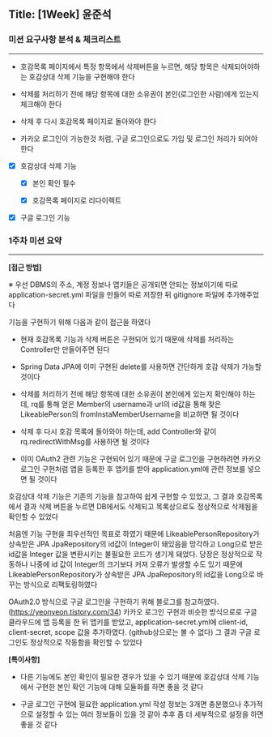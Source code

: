 ## Title: [1Week] 윤준석

### 미션 요구사항 분석 & 체크리스트

---
- 호감목록 페이지에서 특정 항목에서 삭제버튼을 누르면, 해당 항목은 삭제되어야하는 호감상대 삭제 기능을 구현해야 한다
- 삭제를 처리하기 전에 해당 항목에 대한 소유권이 본인(로그인한 사람)에게 있는지 체크해야 한다
- 삭제 후 다시 호감목록 페이지로 돌아와야 한다


- 카카오 로그인이 가능한것 처럼, 구글 로그인으로도 가입 및 로그인 처리가 되어야 한다


- [x] 호감상대 삭제 기능
    - [x] 본인 확인 필수
    - [x] 호감목록 페이지로 리다이렉트
  

- [x] 구글 로그인 기능

### 1주차 미션 요약

---

**[접근 방법]**

※ 우선 DBMS의 주소, 계정 정보나 앱키들은 공개되면 안되는 정보이기에 따로 application-secret.yml 파일을 만들어 따로 저장한 뒤 gitignore 파일에 추가해주었다

기능을 구현하기 위해 다음과 같이 접근을 하였다
- 현재 호감목록 기능과 삭제 버튼은 구현되어 있기 때문에 삭제를 처리하는 Controller만 만들어주면 된다
- Spring Data JPA에 이미 구현된 delete를 사용하면 간단하게 호감 삭제가 가능할 것이다
- 삭제를 처리하기 전에 해당 항목에 대한 소유권이 본인에게 있는지 확인해야 하는데, rq를 통해 얻은 Member의 username과 url의 id값을 통해 찾은 LikeablePerson의 fromInstaMemberUsername을 비교하면 될 것이다
- 삭제 후 다시 호감 목록에 돌아와야 하는데, add Controller와 같이 rq.redirectWithMsg를 사용하면 될 것이다


- 이미 OAuth2 관련 기능은 구현되어 있기 때문에 구글 로그인을 구현하려면 카카오 로그인 구현처럼 앱을 등록한 후 앱키를 받아 application.yml에 관련 정보를 넣으면 될 것이다

호감상대 삭제 기능은 기존의 기능을 참고하여 쉽게 구현할 수 있었고, 그 결과 호감목록에서 결과 삭제 버튼을 누르면 DB에서도 삭제되고 목록상으로도 정상적으로 삭제됨을 확인할 수 있었다

처음엔 기능 구현을 최우선적인 목표로 하였기 때문에 LikeablePersonRepository가 상속받은 JPA JpaRepository의 id값이 Integer이 돼있음을 망각하고 Long으로 받은 id값을 Integer 값을 변환시키는 불필요한 코드가 생기게 돼었다.
당장은 정상적으로 작동하나 나중에 id 값이 Integer의 크기보다 커져 오류가 발생할 수도 있기 때문에 LikeablePersonRepository가 상속받은 JPA JpaRepository의 id값을 Long으로 바꾸는 방식으로 리팩토링하였다

OAuth2.0 방식으로 구글 로그인을 구현하기 위해 블로그를 참고하였다.(https://yeonyeon.tistory.com/34) 
카카오 로그인 구현과 비슷한 방식으로로 구글 클라우드에 앱 등록을 한 뒤 앱키를 받았고, application-secret.yml에 client-id, client-secret, scope 값을 추가하였다. (github상으로는 볼 수 없다) 그 결과 구글 로그인도 정상적으로 작동함을 확인할 수 있었다


**[특이사항]**

- 다른 기능에도 본인 확인이 필요한 경우가 있을 수 있기 때문에 호감상대 삭제 기능에서 구현한 본인 확인 기능에 대해 모듈화를 하면 좋을 것 같다 


- 구글 로그인 구현에 필요한 application.yml 작성 정보는 3개면 충분했으나 추가적으로 설정할 수 있는 여러 정보들이 있을 것 같아 추후 좀 더 세부적으로 설정을 하면 좋을 것 같다